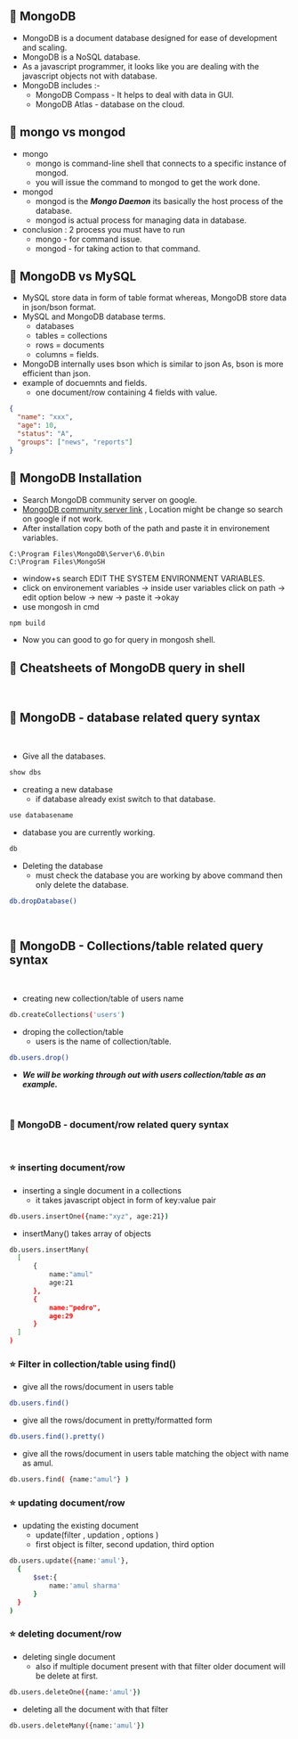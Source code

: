 ## 🚀 <b>MongoDB</b>

- MongoDB is a document database designed for ease of development and scaling.
- MongoDB is a NoSQL database.
- As a javascript programmer, it looks like you are dealing with the javascript objects not with database.
- MongoDB includes :-
  - MongoDB Compass - It helps to deal with data in GUI.
  - MongoDB Atlas - database on the cloud.

## 🚀 <b>mongo vs mongod</b>

- mongo
  - mongo is command-line shell that connects to a specific instance of mongod.
  - you will issue the command to mongod to get the work done.
- mongod
  - mongod is the <b><i> Mongo Daemon</i></b> its basically the host process of the database.
  - mongod is actual process for managing data in database.
- conclusion : 2 process you must have to run
  - mongo - for command issue.
  - mongod - for taking action to that command.

## 🚀 <b>MongoDB vs MySQL </b>

- MySQL store data in form of table format whereas, MongoDB store data in json/bson format.
- MySQL and MongoDB database terms.
  - databases
  - tables = collections
  - rows = documents
  - columns = fields.
- MongoDB internally uses bson which is similar to json As, bson is more efficient than json.
- example of docuemnts and fields.
  - one document/row containing 4 fields with value.

```json
{
  "name": "xxx",
  "age": 10,
  "status": "A",
  "groups": ["news", "reports"]
}
```

## 🚀 <b>MongoDB Installation </b>

- Search MongoDB community server on google.
- [MongoDB community server link](https://www.mongodb.com/try/download/community) , Location might be change so search on google if not work.
- After installation copy both of the path and paste it in environement variables.

```path
C:\Program Files\MongoDB\Server\6.0\bin
C:\Program Files\MongoSH
```

- window+s search EDIT THE SYSTEM ENVIRONMENT VARIABLES.
- click on environement variables -> inside user variables click on path -> edit option below -> new -> paste it ->okay
- use mongosh in cmd

```cmd
npm build
```

- Now you can good to go for query in mongosh shell.

## 🚀 <b>Cheatsheets of MongoDB query in shell</b>

<br>

## 📌 <b>MongoDB - database related query syntax</b>

<br>

- Give all the databases.

```cmd
show dbs
```

- creating a new database
  - if database already exist switch to that database.

```sh
use databasename
```

- database you are currently working.

```sh
db
```

- Deleting the database
  - must check the database you are working by above command then only delete the database.

```sh
db.dropDatabase()
```

<br>

## 📌 <b>MongoDB - Collections/table related query syntax</b>

<br>

- creating new collection/table of users name

```sh
db.createCollections('users')
```

- droping the collection/table
  - users is the name of collection/table.

```sh
db.users.drop()
```

- <b><i>We will be working through out with users collection/table as an example.</i></b>

<br>

### 📌 <b>MongoDB - document/row related query syntax</b>

<br>

### ⭐ inserting document/row

- inserting a single document in a collections
  - it takes javascript object in form of key:value pair

```sh
db.users.insertOne({name:"xyz", age:21})
```

- insertMany() takes array of objects

```sh
db.users.insertMany(
  [
      {
          name:"amul"
          age:21
      },
      {
          name:"pedro",
          age:29
      }
  ]
)
```

### ⭐ Filter in collection/table using find()

- give all the rows/document in users table

```sh
db.users.find()
```
- give all the rows/document in pretty/formatted form
```sh
db.users.find().pretty()
```

- give all the rows/document in users table matching the object with name as amul.

```sh
db.users.find( {name:"amul"} )
```

### ⭐ updating document/row

- updating the existing document
  - update(filter , updation , options )
  - first object is filter, second updation, third option

```sh
db.users.update({name:'amul'},
  {
      $set:{
          name:'amul sharma'
      }
  }
)
```

### ⭐ deleting document/row

- deleting single document 
  - also if multiple document present  with that filter older document will be delete at first.

```sh
db.users.deleteOne({name:'amul'})
```

- deleting all the document with that filter

```sh
db.users.deleteMany({name:'amul'})
```

